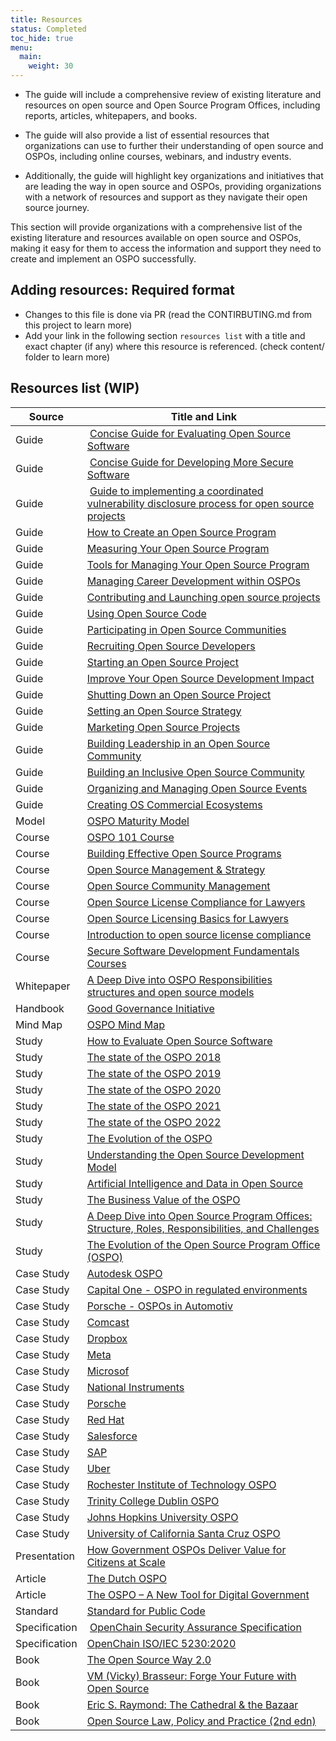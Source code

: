 ```yaml
---
title: Resources
status: Completed
toc_hide: true
menu:
  main:
    weight: 30
---
```


* The guide will include a comprehensive review of existing literature and resources on open source and Open Source Program Offices, including reports, articles, whitepapers, and books.

* The guide will also provide a list of essential resources that organizations can use to further their understanding of open source and OSPOs, including online courses, webinars, and industry events.

* Additionally, the guide will highlight key organizations and initiatives that are leading the way in open source and OSPOs, providing organizations with a network of resources and support as they navigate their open source journey.

This section will provide organizations with a comprehensive list of the existing literature and resources available on open source and OSPOs, making it easy for them to access the information and support they need to create and implement an OSPO successfully.

## Adding resources: Required format

* Changes to this file is done via PR (read the CONTIRBUTING.md from this project to learn more)
* Add your link in the following section `resources list` with a title and exact chapter (if any) where this resource is referenced. (check content/ folder to learn more)

## Resources list (WIP)

| Source | Title and Link |
|--------|----------------|
| Guide | [Concise Guide for Evaluating Open Source Software](https://github.com/ossf/wg-best-practices-os-developers/blob/main/docs/Concise-Guide-for-Evaluating-Open-Source-Software.md#readme)
| Guide | [Concise Guide for Developing More Secure Software](https://github.com/ossf/wg-best-practices-os-developers/blob/main/docs/Concise-Guide-for-Evaluating-Open-Source-Software.md#readme)
| Guide | [Guide to implementing a coordinated vulnerability disclosure process for open source projects](https://github.com/ossf/oss-vulnerability-guide/blob/main/maintainer-guide.md#readme)
| Guide | [How to Create an Open Source Program](https://todogroup.org/guides/create-program/)
| Guide | [Measuring Your Open Source Program](https://todogroup.org/guides/measuring/)
| Guide | [Tools for Managing Your Open Source Program](https://todogroup.org/guides/management-tools/)
| Guide | [Managing Career Development within OSPOs](https://todogroup.org/guides/managing-career-development-within-ospo/)
| Guide | [Contributing and Launching open source projects](https://todogroup.org/guides/outbound-oss/)
| Guide | [Using Open Source Code](https://todogroup.org/guides/using-open-source/)
| Guide | [Participating in Open Source Communities](https://todogroup.org/guides/participating/)
| Guide | [Recruiting Open Source Developers](https://todogroup.org/guides/recruiting-open-source-developers/)
| Guide | [Starting an Open Source Project](https://todogroup.org/guides/starting-an-open-source-project/)
| Guide | [Improve Your Open Source Development Impact](https://todogroup.org/guides/improve-your-open-source-development-impact/)
| Guide | [Shutting Down an Open Source Project](https://todogroup.org/guides/shutting-down-an-open-source-project/)
| Guide | [Setting an Open Source Strategy](https://todogroup.org/guides/strategy/)
| Guide | [Marketing Open Source Projects](https://todogroup.org/guides/marketing-open-source-projects/)
| Guide | [Building Leadership in an Open Source Community](https://todogroup.org/guides/building-leadership/)
| Guide | [Building an Inclusive Open Source Community](https://todogroup.org/guides/diversity-inclusion/)
| Guide | [Organizing and Managing Open Source Events](https://todogroup.org/guides/organizing-and-managing-open-source-events/)
| Guide | [Creating OS Commercial Ecosystems](https://todogroup.org/guides/os-commercial-ecosystem/)
| Model | [OSPO Maturity Model](https://www.linuxfoundation.org/research/the-evolution-of-the-open-source-program-office-ospo)
| Course | [OSPO 101 Course](https://github.com/todogroup/ospo-career-path/)
| Course | [Building Effective Open Source Programs](https://training.linuxfoundation.org/training/building-effective-open-source-programs/)
| Course | [Open Source Management & Strategy](https://training.linuxfoundation.org/training/open-source-management-strategy/)
| Course | [Open Source Community Management](https://training.linuxfoundation.org/training/open-source-community-management/)
| Course | [Open Source License Compliance for Lawyers](https://training.linuxfoundation.org/training/open-source-license-compliance-for-lawyers/)
| Course | [Open Source Licensing Basics for Lawyers](https://training.linuxfoundation.org/training/open-source-licensing-basics-for-lawyers/)
| Course | [Introduction to open source license compliance](https://training.linuxfoundation.org/training/introduction-to-open-source-license-compliance-management-lfc193/)
| Course | [Secure Software Development Fundamentals Courses](https://openssf.org/training/courses/)
| Whitepaper | [A Deep Dive into OSPO Responsibilities structures and open source models](https://www.linuxfoundation.org/tools/a-deep-dive-into-open-source-program-offices/)
| Handbook | [Good Governance Initiative](https://ospo.zone/ggi/)
| Mind Map | [OSPO Mind Map](https://ospomindmap.todogroup.org/)
| Study | [How to Evaluate Open Source Software](https://dwheeler.com/oss_fs_eval.html)
| Study | [The state of the OSPO 2018](https://github.com/todogroup/osposurvey)
| Study | [The state of the OSPO 2019](https://github.com/todogroup/osposurvey)
| Study | [The state of the OSPO 2020](https://github.com/todogroup/osposurvey)
| Study | [The state of the OSPO 2021](https://github.com/todogroup/osposurvey)
| Study | [The state of the OSPO 2022](https://github.com/todogroup/osposurvey)
| Study | [The Evolution of the OSPO](https://linuxfoundation.org/tools/the-evolution-of-the-open-source-program-office-ospo/)
| Study | [Understanding the Open Source Development Model](https://derkling.matbug.net/_media/docs:lf_os_dev_model.pdf)
| Study | [Artificial Intelligence and Data in Open Source](https://www.linuxfoundation.org/research/artificial-intelligence-and-data-in-open-source)
| Study | [The Business Value of the OSPO](https://www.linuxfoundation.org/research/business-value-of-ospo)
| Study | [A Deep Dive into Open Source Program Offices: Structure, Roles, Responsibilities, and Challenges](https://www.linuxfoundation.org/research/a-deep-dive-into-open-source-program-offices)
| Study | [The Evolution of the Open Source Program Office (OSPO)](https://www.linuxfoundation.org/research/the-evolution-of-the-open-source-program-office-ospo)
| Case Study | [Autodesk OSPO](https://todogroup.org/guides/casestudies/autodesk/)
| Case Study | [Capital One - OSPO in regulated environments](https://todogroup.org/guides/casestudies/capitalone/)
| Case Study | [Porsche - OSPOs in Automotiv](https://todogroup.org/guides/casestudies/porsche/)
| Case Study | [Comcast](https://todogroup.org/guides/casestudies/comcast/)
| Case Study | [Dropbox](https://todogroup.org/guides/casestudies/dropbox/)
| Case Study | [Meta](https://todogroup.org/guides/casestudies/facebook/)
| Case Study | [Microsof](https://todogroup.org/guides/casestudies/microsoft/)
| Case Study | [National Instruments](https://todogroup.org/guides/casestudies/ni/)
| Case Study | [Porsche](https://todogroup.org/guides/casestudies/porsche/)
| Case Study | [Red Hat](https://todogroup.org/guides/casestudies/redhat/)
| Case Study | [Salesforce](https://todogroup.org/guides/casestudies/salesforce/)
| Case Study | [SAP](https://todogroup.org/guides/casestudies/sap/)
| Case Study | [Uber](https://todogroup.org/guides/casestudies/uber/)
| Case Study | [Rochester Institute of Technology OSPO](https://www.rit.edu/news/rit-creates-openrit-university-wide-initiative-all-things-open)
| Case Study | [Trinity College Dublin OSPO](https://ospoplusplus.org/resource/trinity-college-dublin-ospo/)
| Case Study | [Johns Hopkins University OSPO](https://ospoplusplus.org/resource/johns-hopkins-university-ospo/)
| Case Study |  [University of California Santa Cruz OSPO](https://ospoplusplus.org/resource/ospo-uc-santa-cruz/)
| Presentation | [How Government OSPOs Deliver Value for Citizens at Scale](https://youtu.be/uX1ULoGR6lg)
| Article | [The Dutch OSPO](https://joinup.ec.europa.eu/collection/open-source-observatory-osor/news/dutch-digitalisation-minister-announces-ospo-creation)
| Article | [The OSPO – A New Tool for Digital Government](https://openforumeurope.org/publications/the-ospo-a-new-tool-for-digital-government/)
| Standard | [Standard for Public Code](https://standard.publiccode.net/)
| Specification | [OpenChain Security Assurance Specification](https://www.openchainproject.org/security-assurance)
| Specification | [OpenChain ISO/IEC 5230:2020](https://www.openchainproject.org/license-compliance)
| Book | [The Open Source Way 2.0](https://www.theopensourceway.org/the_open_source_way-guidebook-2.0.html)
| Book | [VM (Vicky) Brasseur: Forge Your Future with Open Source](https://www.oreilly.com/library/view/forge-your-future/9781680506389/f_0000.xhtml)
| Book | [Eric S. Raymond: The Cathedral & the Bazaar](https://www.oreilly.com/library/view/the-cathedral/0596001088/)
| Book | [Open Source Law, Policy and Practice (2nd edn)](https://academic.oup.com/book/44727)
